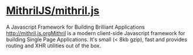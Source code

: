 # [MithrilJS/mithril.js](https://github.com/MithrilJS/mithril.js)


A Javascript Framework for Building Brilliant Applications http://mithril.js.orgMithril is a modern client-side Javascript framework for building Single Page Applications. It's small (< 8kb gzip), fast and provides routing and XHR utilities out of the box. 
